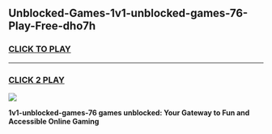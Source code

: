 
## Unblocked-Games-1v1-unblocked-games-76-Play-Free-dho7h
<h3>
<a href="https://premium76.site?title=1v1-unblocked-games-76&ref=18A1">CLICK TO PLAY</a></h3>
<hr>

<h3>
<a href="https://premium76.site?title=1v1-unblocked-games-76&ref=18A1">CLICK 2 PLAY</a>
  
</h3>

<a href="https://premium76.site?title=1v1-unblocked-games-76&ref=18A1"><img src="https://clearcache.store/games.png"></a>


**1v1-unblocked-games-76 games unblocked: Your Gateway to Fun and Accessible Online Gaming**
